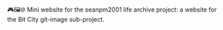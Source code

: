 🎮️🖼️🌐️ Mini website for the seanpm2001 life archive project: a website for the Bit City git-image sub-project. 
